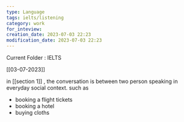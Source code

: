 ```yaml
---
type: Language
tags: ielts/listening
category: work
for_inteview: 
creation_date: 2023-07-03 22:23
modification_date: 2023-07-03 22:23
---
```


  
Current Folder : IELTS




[[03-07-2023]]


in [[section 1]] , the conversation is between two person speaking in everyday social context. such as 
- booking a flight tickets
- booking a hotel
-  buying cloths